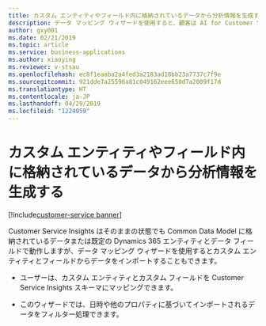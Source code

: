 ```yaml
---
title: カスタム エンティティやフィールド内に格納されているデータから分析情報を生成する
description: データ マッピング ウィザードを使用すると、顧客は AI for Customer Service Insights 用のカスタム エンティティやカスタム フィールドからデータをインポートして、すべての分析情報を生成することができます。
author: gxy001
ms.date: 02/21/2019
ms.topic: article
ms.service: business-applications
ms.author: xiaoying
ms.reviewer: v-stsau
ms.openlocfilehash: ec8f1eaaba2a4fed3a2183ad10bb23a7737c7f9e
ms.sourcegitcommit: 921dde7a25596a81c049162eee650d7a2009f17d
ms.translationtype: HT
ms.contentlocale: ja-JP
ms.lasthandoff: 04/29/2019
ms.locfileid: "1224959"
---
```

# <a name="generate-insights-from-data-stored-in-custom-entities-and-fields"></a>カスタム エンティティやフィールド内に格納されているデータから分析情報を生成する
[!include[customer-service banner](../../../includes/dynamics365-ai-customer-service.md)]



Customer Service Insights はそのままの状態でも Common Data Model に格納されているデータまたは既定の Dynamics 365 エンティティとデータ フィールドで動作しますが、データ マッピング ウィザードを使用するとカスタム エンティティとフィールドからデータをインポートすることもできます。

- ユーザーは、カスタム エンティティとカスタム フィールドを Customer Service Insights スキーマにマッピングできます。

- このウィザードでは、日時や他のプロパティに基づいてインポートされるデータをフィルター処理できます。
